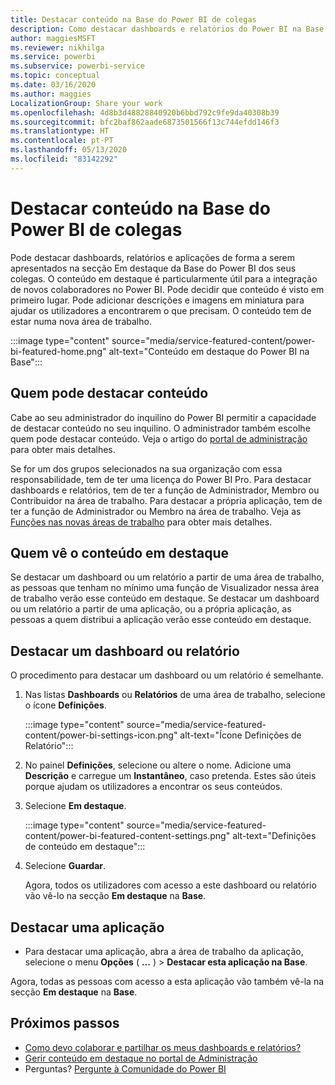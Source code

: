 ```yaml
---
title: Destacar conteúdo na Base do Power BI de colegas
description: Como destacar dashboards e relatórios do Power BI na Base do Power BI para colegas na sua organização.
author: maggiesMSFT
ms.reviewer: nikhilga
ms.service: powerbi
ms.subservice: powerbi-service
ms.topic: conceptual
ms.date: 03/16/2020
ms.author: maggies
LocalizationGroup: Share your work
ms.openlocfilehash: 4d8b3d48828840920b6bbd792c9fe9da40308b39
ms.sourcegitcommit: bfc2baf862aade6873501566f13c744efdd146f3
ms.translationtype: HT
ms.contentlocale: pt-PT
ms.lasthandoff: 05/13/2020
ms.locfileid: "83142292"
---
```

# <a name="feature-content-on-colleagues-power-bi-home-page"></a>Destacar conteúdo na Base do Power BI de colegas

Pode destacar dashboards, relatórios e aplicações de forma a serem apresentados na secção Em destaque da Base do Power BI dos seus colegas. O conteúdo em destaque é particularmente útil para a integração de novos colaboradores no Power BI. Pode decidir que conteúdo é visto em primeiro lugar. Pode adicionar descrições e imagens em miniatura para ajudar os utilizadores a encontrarem o que precisam. O conteúdo tem de estar numa nova área de trabalho.

:::image type="content" source="media/service-featured-content/power-bi-featured-home.png" alt-text="Conteúdo em destaque do Power BI na Base":::

## <a name="who-can-feature-content"></a>Quem pode destacar conteúdo

Cabe ao seu administrador do inquilino do Power BI permitir a capacidade de destacar conteúdo no seu inquilino. O administrador também escolhe quem pode destacar conteúdo. Veja o artigo do [portal de administração](../admin/service-admin-portal.md#featured-content) para obter mais detalhes.

Se for um dos grupos selecionados na sua organização com essa responsabilidade, tem de ter uma licença do Power BI Pro. Para destacar dashboards e relatórios, tem de ter a função de Administrador, Membro ou Contribuidor na área de trabalho. Para destacar a própria aplicação, tem de ter a função de Administrador ou Membro na área de trabalho. Veja as [Funções nas novas áreas de trabalho](service-new-workspaces.md#roles-in-the-new-workspaces) para obter mais detalhes.

## <a name="who-sees-featured-content"></a>Quem vê o conteúdo em destaque

Se destacar um dashboard ou um relatório a partir de uma área de trabalho, as pessoas que tenham no mínimo uma função de Visualizador nessa área de trabalho verão esse conteúdo em destaque. Se destacar um dashboard ou um relatório a partir de uma aplicação, ou a própria aplicação, as pessoas a quem distribui a aplicação verão esse conteúdo em destaque.

## <a name="feature-a-dashboard-or-report"></a>Destacar um dashboard ou relatório

O procedimento para destacar um dashboard ou um relatório é semelhante.

1. Nas listas **Dashboards** ou **Relatórios** de uma área de trabalho, selecione o ícone **Definições**.

    :::image type="content" source="media/service-featured-content/power-bi-settings-icon.png" alt-text="Ícone Definições de Relatório":::

2. No painel **Definições**, selecione ou altere o nome. Adicione uma **Descrição** e carregue um **Instantâneo**, caso pretenda. Estes são úteis porque ajudam os utilizadores a encontrar os seus conteúdos.

3. Selecione **Em destaque**.

    :::image type="content" source="media/service-featured-content/power-bi-featured-content-settings.png" alt-text="Definições de conteúdo em destaque":::

4. Selecione **Guardar**.

    Agora, todos os utilizadores com acesso a este dashboard ou relatório vão vê-lo na secção **Em destaque** na **Base**.

## <a name="feature-an-app"></a>Destacar uma aplicação

- Para destacar uma aplicação, abra a área de trabalho da aplicação, selecione o menu **Opções** ( **...** ) > **Destacar esta aplicação na Base**.

Agora, todas as pessoas com acesso a esta aplicação vão também vê-la na secção **Em destaque** na **Base**.

## <a name="next-steps"></a>Próximos passos

* [Como devo colaborar e partilhar os meus dashboards e relatórios?](../collaborate-share/service-how-to-collaborate-distribute-dashboards-reports.md)
* [Gerir conteúdo em destaque no portal de Administração](../admin/service-admin-portal.md#manage-featured-content)
* Perguntas? [Pergunte à Comunidade do Power BI](https://community.powerbi.com/)
